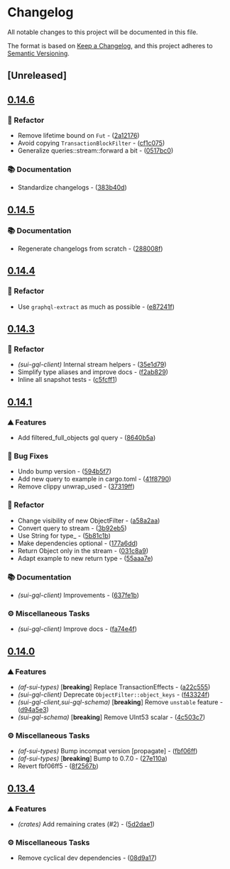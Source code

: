 # Changelog

All notable changes to this project will be documented in this file.

The format is based on [Keep a Changelog](https://keepachangelog.com/en/1.0.0/),
and this project adheres to [Semantic Versioning](https://semver.org/spec/v2.0.0.html).


## [Unreleased]

## [0.14.6](https://github.com/AftermathFinance/aftermath-sdk-rust/compare/sui-gql-client-v0.14.5...sui-gql-client-v0.14.6)

### 🚜 Refactor

- Remove lifetime bound on `Fut` - ([2a12176](https://github.com/AftermathFinance/aftermath-sdk-rust/commit/2a12176c67dab92f6de4119e4dc8e01efc7bb01c))
- Avoid copying `TransactionBlockFilter` - ([cf1c075](https://github.com/AftermathFinance/aftermath-sdk-rust/commit/cf1c075107e89d94892f42e8655c849a8d660924))
- Generalize queries::stream::forward a bit - ([0517bc0](https://github.com/AftermathFinance/aftermath-sdk-rust/commit/0517bc0c4a04c6d57bdf75c6522bacf37722eb86))

### 📚 Documentation

- Standardize changelogs - ([383b40d](https://github.com/AftermathFinance/aftermath-sdk-rust/commit/383b40d75c38f637aafe06438673f71e1c57d432))


## [0.14.5](https://github.com/AftermathFinance/aftermath-sdk-rust/compare/sui-gql-client-v0.14.4...sui-gql-client-v0.14.5)

### 📚 Documentation

- Regenerate changelogs from scratch - ([288008f](https://github.com/AftermathFinance/aftermath-sdk-rust/commit/288008f5b60193ea34b765d8ad605cf4f25207e9))

## [0.14.4](https://github.com/AftermathFinance/aftermath-sdk-rust/compare/sui-gql-client-v0.14.3...sui-gql-client-v0.14.4)

### 🚜 Refactor

- Use `graphql-extract` as much as possible - ([e87241f](https://github.com/AftermathFinance/aftermath-sdk-rust/commit/e87241f785d771d0b9a55d6ed54494e2a9a9cac4))

## [0.14.3](https://github.com/AftermathFinance/aftermath-sdk-rust/compare/sui-gql-client-v0.14.2...sui-gql-client-v0.14.3)

### 🚜 Refactor

- *(sui-gql-client)* Internal stream helpers - ([35e1d79](https://github.com/AftermathFinance/aftermath-sdk-rust/commit/35e1d79193307d6d9be8068bb3b3d990d72f9277))
- Simplify type aliases and improve docs - ([f2ab829](https://github.com/AftermathFinance/aftermath-sdk-rust/commit/f2ab829f3110ebc2fa9fb7ddbf91f0509e8b9a32))
- Inline all snapshot tests - ([c5fcff1](https://github.com/AftermathFinance/aftermath-sdk-rust/commit/c5fcff103fe9e8667496359afadc2a71c3be9e0c))

## [0.14.1](https://github.com/AftermathFinance/aftermath-sdk-rust/compare/sui-gql-client-v0.14.0...sui-gql-client-v0.14.1)

### ⛰️ Features

- Add filtered_full_objects gql query - ([8640b5a](https://github.com/AftermathFinance/aftermath-sdk-rust/commit/8640b5a9b5d47f79bb354d9eadb5f04632ef4298))

### 🐛 Bug Fixes

- Undo bump version - ([594b5f7](https://github.com/AftermathFinance/aftermath-sdk-rust/commit/594b5f793e4a768cbba82d64c904063e8bb59718))
- Add new query to example in cargo.toml - ([41f8790](https://github.com/AftermathFinance/aftermath-sdk-rust/commit/41f8790cd2199f7b329250e70d3bcce0da2ae0fb))
- Remove clippy unwrap_used - ([37319ff](https://github.com/AftermathFinance/aftermath-sdk-rust/commit/37319ffb84cdf69609106becf72e886330895e08))

### 🚜 Refactor

- Change visibility of new ObjectFilter - ([a58a2aa](https://github.com/AftermathFinance/aftermath-sdk-rust/commit/a58a2aa028ed9e22cb21d2fa3a192c57aefe2b11))
- Convert query to stream - ([3b92eb5](https://github.com/AftermathFinance/aftermath-sdk-rust/commit/3b92eb526c2bdb0b50eb2b764e1d3c550af25dbe))
- Use String for type_ - ([5b81c1b](https://github.com/AftermathFinance/aftermath-sdk-rust/commit/5b81c1b40eb5850efcb02e1cfd41032b360a2893))
- Make dependencies optional - ([177a6dd](https://github.com/AftermathFinance/aftermath-sdk-rust/commit/177a6dd20ce2f625f2eb8c74208d2a37f4d23e68))
- Return Object only in the stream - ([031c8a9](https://github.com/AftermathFinance/aftermath-sdk-rust/commit/031c8a97fdca13887076fad4e35032560eea9f78))
- Adapt example to new return type - ([55aaa7e](https://github.com/AftermathFinance/aftermath-sdk-rust/commit/55aaa7e82c20f472667cda189850519000d32622))

### 📚 Documentation

- *(sui-gql-client)* Improvements - ([637fe1b](https://github.com/AftermathFinance/aftermath-sdk-rust/commit/637fe1b6946f75d05cd7fb8bf1934d8e18b5d17f))

### ⚙️ Miscellaneous Tasks

- *(sui-gql-client)* Improve docs - ([fa74e4f](https://github.com/AftermathFinance/aftermath-sdk-rust/commit/fa74e4fc935e5c545655e79b17d341bfd8e23e46))

## [0.14.0](https://github.com/AftermathFinance/aftermath-sdk-rust/compare/sui-gql-client-v0.13.4...sui-gql-client-v0.14.0)

### ⛰️ Features

- *(af-sui-types)* [**breaking**] Replace TransactionEffects - ([a22c555](https://github.com/AftermathFinance/aftermath-sdk-rust/commit/a22c5558f9062c4a5111dfb1ff65ce98b9c169e1))
- *(sui-gql-client)* Deprecate `ObjectFilter::object_keys` - ([f43324f](https://github.com/AftermathFinance/aftermath-sdk-rust/commit/f43324ff8175f8f9007672d73f39761b5ab770b4))
- *(sui-gql-client,sui-gql-schema)* [**breaking**] Remove `unstable` feature - ([d94a5e3](https://github.com/AftermathFinance/aftermath-sdk-rust/commit/d94a5e3c610857f762c9e945dc1ed0cb31fd5edb))
- *(sui-gql-schema)* [**breaking**] Remove UInt53 scalar - ([4c503c7](https://github.com/AftermathFinance/aftermath-sdk-rust/commit/4c503c72bae2686951f19fbb2e24474fb69fc4b0))

### ⚙️ Miscellaneous Tasks

- *(af-sui-types)* Bump incompat version [propagate] - ([fbf06ff](https://github.com/AftermathFinance/aftermath-sdk-rust/commit/fbf06ff5b383d73297a7595b6a4ca7300bdbfbd2))
- *(af-sui-types)* [**breaking**] Bump to 0.7.0 - ([27e110a](https://github.com/AftermathFinance/aftermath-sdk-rust/commit/27e110a9455d4a1b9c4d9c1a9e4e0c85728a1e96))
- Revert fbf06ff5 - ([8f2567b](https://github.com/AftermathFinance/aftermath-sdk-rust/commit/8f2567b6efd2924092cb5a5a382a5cabeaf7fafd))

## [0.13.4](https://github.com/AftermathFinance/aftermath-sdk-rust/compare/sui-gql-client-v0.13.2...sui-gql-client-v0.13.4)

### ⛰️ Features

- *(crates)* Add remaining crates (#2) - ([5d2dae1](https://github.com/AftermathFinance/aftermath-sdk-rust/commit/5d2dae1392de8ed6a5af63a0e559bd3416112b35))

### ⚙️ Miscellaneous Tasks

- Remove cyclical dev dependencies - ([08d9a17](https://github.com/AftermathFinance/aftermath-sdk-rust/commit/08d9a1710fb56c3a58663051eecf29a18e91594b))

<!-- generated by git-cliff -->
